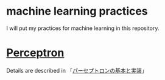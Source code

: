 # machine learning practices

I will put my practices for machine learning in this repository.

# [Perceptron](https://github.com/xuelei7/NeuralNetwork/tree/master/Perceptron)

Details are described in 「[パーセプトロンの基本と実装](https://qiita.com/xuelei7/items/a44e9f6445c006f49dcc)」

